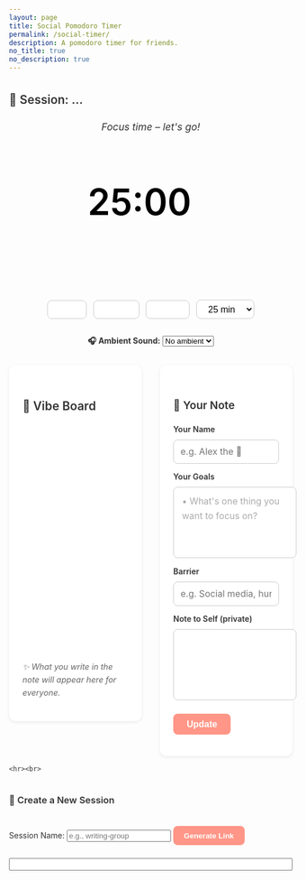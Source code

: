 ```yaml
---
layout: page
title: Social Pomodoro Timer
permalink: /social-timer/
description: A pomodoro timer for friends.  
no_title: true
no_description: true
---
```


<body>

  <style>
  body {
    font-family: 'Inter', system-ui, sans-serif;
    color: #333;
    margin: 0;
    padding: 1rem;
    line-height: 1.6;
  }

  h2, h3 {
    font-weight: 600;
    margin-top: 2rem;
  }

  .circle-timer {
    width: 240px;
    height: 240px;
    margin: 2rem auto 1rem;
    position: relative;
  }

  .main-grid {
    display: flex;
    gap: 2rem;
    align-items: flex-start;
    margin-top: 2rem;
  }

  #timerText {
    font-size: 2rem;
    font-weight: 600;
    text-align: center;
    color: #111;
  }

  .controls {
    text-align: center;
    margin-top: 1rem;
  }

  .controls button, .controls select {
    padding: 0.4rem 1rem;
    margin: 0.25rem;
    border-radius: 8px;
    border: 1px solid #ccc;
    font-size: 1rem;
    background: white;
    cursor: pointer;
    transition: background 0.2s;
  }

  .controls button:hover {
    background-color: #eee;
  }

  #vibeBoardContainer,
  #noteSection {
    flex: 1;
    min-height: 500px;
    background: #fff;
    border-radius: 12px;
    padding: 1.5rem;
    box-shadow: 0 2px 6px rgba(0,0,0,0.08);
  }

  #vibeBoard {
    display: flex;
    flex-direction: column;
    gap: 1rem;
    min-height: 400px;
  }

  .vibe-card {
    padding: 1rem;
    border-radius: 10px;
    background-color: #f9f9f9;
    border-left: 4px solid var(--accent-focus);
    font-family: system-ui, sans-serif;
    box-shadow: 0 2px 4px rgba(0,0,0,0.05);
  }

 .note-hint {
    margin-top: 1rem;
    font-size: 0.9rem;
    color: #666;
    font-style: italic;
  }
    
  .note-section h2 {
    margin-bottom: 1rem;
    font-size: 1.2rem;
  }

  .form-group {
    margin-bottom: 1rem;
    position: relative;
  }

  .form-group label {
    display: block;
    margin-bottom: 0.4rem;
    font-weight: 600;
  }

  .form-group input,
  .form-group textarea {
    width: 100%;
    padding: 0.65rem 0.75rem;
    border: 1px solid #ccc;
    border-radius: 8px;
    font-family: inherit;
    font-size: 1rem;
    background-color: #fff;
    transition: border 0.2s;
  }

  .form-group input:focus,
  .form-group textarea:focus {
    border-color: var(--accent-focus);
    outline: none;
  }

  .tag-container {
    display: flex;
    flex-wrap: wrap;
    gap: 0.5rem;
    margin-top: 0.5rem;
  }

  .tag {
    background-color: var(--accent-focus);
    color: white;
    padding: 0.4rem 0.8rem;
    border-radius: 999px;
    font-size: 0.85rem;
    white-space: nowrap;
  }

  #addGoalInput {
    margin-top: 0.5rem;
  }

  .update-button {
    display: block;
    margin-top: 1.5rem;
    padding: 0.6rem 1.5rem;
    background: var(--accent-focus);
    color: #fff;
    border: none;
    border-radius: 8px;
    font-weight: bold;
    font-size: 1rem;
    cursor: pointer;
  }

  .update-button:hover {
    background: #ff7968;
  }
    
  :root {
    --accent-focus: #FF9687;   /* Pastel coral */
    --accent-break: #A3D9FF;   /* Soft blue */
  }

  .section-header {
    margin-top: 2rem;
    font-size: 1.5rem;
  }

   button {
    padding: 0.6rem 1.2rem;
    background: var(--accent-focus);
    color: #fff;
    border: none;
    border-radius: 8px;
    font-weight: bold;
    cursor: pointer;
    margin-top: 1rem;
  }

 .bullet-note {
  width: 100%;
  min-height: 100px;
  padding: 0.75rem 0.9rem;
  border: 1px solid #ccc;
  border-radius: 8px;
  font-family: inherit;
  font-size: 1rem;
  line-height: 1.6;
  background-color: #fff;
  white-space: pre-wrap;
  outline: none;
  position: relative;
}

.bullet-note:empty:before {
  content: attr(data-placeholder);
  color: #aaa;
  pointer-events: none;
  position: absolute;
  left: 0.9rem;
  top: 0.75rem;
}
.form-group.tight {
  margin-bottom: 0.8rem;
}

.bullet-note:focus {
  outline: none;
  border-color: var(--accent-focus);
}

  @media (max-width: 768px) {
    .main-grid {
      flex-direction: column;
    }
  }

  #status {
    text-align: center;
    font-size: 1.1rem;
    font-style: italic;
    margin-bottom: 1rem;
  }

  .card {
    flex: 1 1 45%;
    background: white;
    padding: 1.5rem;
    border-radius: 12px;
    box-shadow: 0 2px 8px rgba(0,0,0,0.05);
    font-family: system-ui, sans-serif;
    min-width: 300px;
    max-width: 600px;
  }

  .note-entry label {
    display: block;
    margin-top: 1rem;
    font-weight: bold;
  }
    
  .ambient-control {
    margin-top: 0.5rem;
    text-align: center;
    font-size: 0.95rem;
    color: #666;
  }
</style>

 <h2 id="sessionHeader">🔗 Session: ...</h2>


  <div class="status" id="status">Focus time – let's go!</div>
      
  <div class="circle-timer">
    <svg viewBox="0 0 100 100" width="200" height="200">
      <circle cx="50" cy="50" r="45" fill="none" />
      <path id="pie" fill="#FF9687" transform="rotate(0,50,50)" />
      <text x="50" y="55" text-anchor="middle" font-size="16" id="timerText">25:00</text>
    </svg>
  </div>
  
  <div class="controls">
    <button onclick="startTimer()">Start</button>
    <button onclick="pauseTimer()">Pause</button>
    <button onclick="resetTimer()">Reset</button>
    <select id="focusDuration" onchange="setFocusDuration(this.value)">
      <option value="25">25 min</option>
      <option value="50">50 min</option>
      <option value="90">90 min</option>
    </select>
  </div>


<div style="text-align: center; margin-top: 1.5rem;">
  <label><strong>🎧 Ambient Sound:</strong></label>
  <select id="ambientSelect" onchange="playAmbient()">
    <option value="">No ambient</option>
    <option value="https://archive.org/download/relaxingsounds/FIRE%202%203h%20Blazing%20Fireplace.mp3">🔥 Fireplace</option>
    <option value="https://archive.org/download/relaxingsounds/Rain%207%20%28Lightest%29%208h%20DripsOnTrees-no%20thunder.mp3">🌧 Rain</option>
    <option value="https://archive.org/download/relaxingsounds/Wind%201%208h%20%28or%20Rapids%29%20Gentle%2CLowPitch%2CBrownNoise.mp3">💨 Wind</option>
    <option value="https://archive.org/download/relaxingsounds/Snowfall%20%26%20Wind%28Lite%29%2010h%20Dusk%20into%20Night-Forest.mp3">🌲 Forest</option>
  </select>

  <audio id="ambientPlayer" loop></audio>
</div>
  
<div class="main-grid">
  <!-- Vibe Board -->
  <div id="vibeBoardContainer">
    <h2>🌈 Vibe Board</h2>
    <div id="vibeBoard"></div>
    <p class="note-hint">✨ What you write in the note will appear here for everyone.</p>
  </div>

  <!-- Note Section -->
  <div id="noteSection" class="note-section">
  <h2>📝 Your Note</h2>

  <div class="form-group tight">
    <label for="nameInput">Your Name</label>
    <input type="text" id="nameInput" placeholder="e.g. Alex the 🐢" />
  </div>

  <div class="form-group tight">
    <label for="goalInput">Your Goals</label>
    <div id="goalInput" class="bullet-note" contenteditable="true" data-placeholder="• What's one thing you want to focus on?"></div>
  </div>

  <div class="form-group tight">
    <label for="barrierInput">Barrier</label>
    <input type="text" id="barrierInput" placeholder="e.g. Social media, hunger..." />
  </div>

  <div class="form-group tight">
    <label for="noteInput">Note to Self (private)</label>
    <div id="noteInput" class="bullet-note" contenteditable="true" placeholder="• Don't overthink…"></div>
  </div>

  <button class="update-button" onclick="submitVibe()">Update</button>
 </div>
</div>

    <hr><br>
  <div id="linkGenerator">
    <h3>🔗 Create a New Session</h3>
    <label>Session Name:
      <input type="text" id="newSessionInput" placeholder="e.g., writing-group" />
    </label>
    <button onclick="generateSessionLink()">Generate Link</button>
    <br><br>
    <input type="text" id="generatedLink" readonly style="width: 100%; font-size: 0.9rem;" />
  </div>

<!-- Firebase v8 SDKs -->
<script src="https://www.gstatic.com/firebasejs/8.10.0/firebase-app.js"></script>
<script src="https://www.gstatic.com/firebasejs/8.10.0/firebase-firestore.js"></script>

<script>
  const firebaseConfig = {
    apiKey: "AIzaSyAW3sw__h-YyGOBowZULt2iZ59CP8KkU34",
    authDomain: "social-timer-a2315.firebaseapp.com",
    projectId: "social-timer-a2315",
    storageBucket: "social-timer-a2315.firebasestorage.app",
    messagingSenderId: "68840014890",
    appId: "1:68840014890:web:ac1b634ab00b41622eef53"
  };

  firebase.initializeApp(firebaseConfig);
  const db = firebase.firestore();

 const sessionName = new URLSearchParams(window.location.search).get("session") || "testSession1";
document.getElementById("sessionHeader").textContent = `🔗 Session: ${sessionName}`;


  
   // Get or generate user ID
const animalEmojis = ["🐶", "🐱", "🐰", "🦊", "🐻", "🐼", "🐯", "🦁", "🐨", "🐸", "🐵", "🐧", "🐢"];

let userId = localStorage.getItem("vibeUserId");
let userAnimal = localStorage.getItem("vibeUserAnimal");
let userName = localStorage.getItem("vibeUserName");

if (!userId) {
  userId = "user" + Math.floor(Math.random() * 100000);
  localStorage.setItem("vibeUserId", userId);
}

if (!userAnimal) {
  userAnimal = animalEmojis[Math.floor(Math.random() * animalEmojis.length)];
  localStorage.setItem("vibeUserAnimal", userAnimal);
}
  
  db.collection("sessions")
  .doc(sessionName)
  .collection("participants")
  .orderBy("timestamp", "desc")
  .onSnapshot((snapshot) => {
    const container = document.getElementById("vibeBoard");
    container.innerHTML = ""; // Clear old content

    snapshot.forEach((doc) => {
      const data = doc.data();
      const goals = getGoalsFromBulletEditor();
      const barrier = data.reflection2 || "-";
      const name = data.name || "Anon";
      const animal = data.animal || "🐾";

      const card = document.createElement("div");
      card.className = "vibe-card";

      const goalTags = goals.map(g => `<span class="tag">#${g}</span>`).join(" ");

      card.innerHTML = `
        <p style="font-size: 1.5rem; margin: 0;">${animal} <strong>${name}</strong></p>
        <p><strong>🎯 </strong> ${goalTags || "-"}</p>
        <p><strong>💭 </strong> ${barrier}</p>
      `;
      container.appendChild(card);
    });
  });



  
  
  function submitVibe() {
  const name = document.getElementById("nameInput").value.trim();
  const barrier = document.getElementById("barrierInput").value.trim();
  const note = document.getElementById("noteInput").innerText.trim();  // from contenteditable
  const goals = goalList.map(g => g.trim()).filter(Boolean); // ensures no empty tags

  if (name) {
    userName = name;
    localStorage.setItem("vibeUserName", userName);
  }

  const payload = {
    animal: userAnimal,
    name: userName || "Anonymous",
    reflection1: goals.join(", "),
    reflection2: barrier,
    note: note,
    timestamp: firebase.firestore.FieldValue.serverTimestamp()
  };

  db.collection("sessions").doc(sessionName)
    .collection("participants").doc(userId)
    .set({
    animal: userAnimal,
    name: userName || "Anonymous",
    reflection1: goals.join("\n"),
    reflection2: barrier,
    note: note,
    timestamp: firebase.firestore.FieldValue.serverTimestamp()
  })
    .then(() => {
      console.log("✅ Vibe submitted");

      // Clear only the inputs you'd like
      document.getElementById("barrierInput").value = "";
      document.getElementById("noteInput").value = "";
      goalList = [];
      renderGoalTags();
    })
    .catch((error) => {
      console.error("❌ Submit error:", error);
    });
}




  function generateSessionLink() {
  const session = document.getElementById("newSessionInput").value.trim();
  if (!session) {
    alert("Please enter a session name.");
    return;
  }

  const base = window.location.origin + window.location.pathname;
  const fullLink = `${base}?session=${encodeURIComponent(session)}`;
  document.getElementById("generatedLink").value = fullLink;
}

 function playAmbient() {
  const player = document.getElementById("ambientPlayer");
  const url = document.getElementById("ambientSelect").value;
  if (url) {
    player.src = url;
    player.play();
  } else {
    player.pause();
    player.src = "";
  }
}
  
</script>

<script>


    // Save to Firestore or display in Vibe Board
    console.log({ name, goals, barrier, note });

    // You'd call Firestore update here
  }
</script>

<script>
  // Auto bullet on Enter
  document.getElementById("goalInput").addEventListener("keydown", function(e) {
    if (e.key === "Enter") {
      e.preventDefault();
      const sel = window.getSelection();
      const range = sel.getRangeAt(0);
      const br = document.createElement("br");
      const bullet = document.createTextNode("• ");
      range.deleteContents();
      range.insertNode(br);
      range.collapse(false);
      range.insertNode(bullet);
      
      // move caret to end
      sel.removeAllRanges();
      const newRange = document.createRange();
      newRange.setStartAfter(bullet);
      newRange.collapse(true);
      sel.addRange(newRange);
    }
  });

  // Extract goals from bullet editor
  function getGoalsFromBulletEditor() {
    const lines = document.getElementById("goalInput").innerText
      .split("\n")
      .map(line => line.replace(/^•\s*/, "").trim())
      .filter(line => line.length > 0);
    return lines;
  }
</script>


<script src="/assets/js/timer-social.js"></script>

</body>
